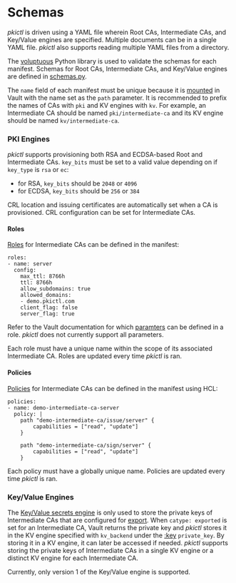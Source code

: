 # Schemas

_pkictl_ is driven using a YAML file wherein Root CAs, Intermediate CAs, and Key/Value engines are specified. Multiple documents can be in a single YAML file. _pkictl_ also supports reading multiple YAML files from a directory.

The [voluptuous](https://github.com/alecthomas/voluptuous) Python library is used to validate the schemas for each manifest. Schemas for Root CAs, Intermediate CAs, and Key/Value engines are defined in [schemas.py](https://github.com/bincyber/pkictl/blob/master/pkictl/schemas.py).

The `name` field of each manifest must be unique because it is [mounted](https://www.vaultproject.io/api/system/mounts.html#enable-secrets-engine) in Vault with the name set as the `path` parameter. It is recommended to prefix the names of CAs with `pki` and KV engines with `kv`. For example, an Intermediate CA should be named `pki/intermediate-ca` and its KV engine should be named `kv/intermediate-ca`.


### PKI Engines

_pkictl_ supports provisioning both RSA and ECDSA-based Root and Intermediate CAs. `key_bits` must be set to a valid value depending on if `key_type` is `rsa` or `ec`:
* for RSA, `key_bits` should be `2048` or `4096`
* for ECDSA, `key_bits` should be `256` or `384`

CRL location and issuing certificates are automatically set when a CA is provisioned. CRL configuration can be set for Intermediate CAs.


#### Roles

[Roles](https://www.vaultproject.io/api/secret/pki/index.html#create-update-role) for Intermediate CAs can be defined in the manifest:

    roles:
    - name: server
      config:
        max_ttl: 8766h
        ttl: 8766h
        allow_subdomains: true
        allowed_domains:
        - demo.pkictl.com
        client_flag: false
        server_flag: true

Refer to the Vault documentation for which [paramters](https://www.vaultproject.io/api/secret/pki/index.html#parameters-8) can be defined in a role. _pkictl_ does not currently support all parameters.

Each role must have a unique name within the scope of its associated Intermediate CA. Roles are updated every time _pkictl_ is ran.


#### Policies

[Policies](https://www.vaultproject.io/docs/concepts/policies.html) for Intermediate CAs can be defined in the manifest using HCL:

    policies:
    - name: demo-intermediate-ca-server
      policy: |
        path "demo-intermediate-ca/issue/server" {
            capabilities = ["read", "update"]
        }

        path "demo-intermediate-ca/sign/server" {
            capabilities = ["read", "update"]
        }

Each policy must have a globally unique name. Policies are updated every time _pkictl_ is ran.


### Key/Value Engines

The [Key/Value secrets engine](https://www.vaultproject.io/docs/secrets/kv/index.html) is only used to store the private keys of Intermediate CAs that are configured for [export](https://www.vaultproject.io/api/secret/pki/index.html#type). When `catype: exported` is set for an Intermediate CA, Vault returns the private key and _pkictl_ stores it in the KV engine specified with `kv_backend` under the [:key](https://www.vaultproject.io/api/secret/kv/kv-v1.html#key) `private_key`. By storing it in a KV engine, it can later be accessed if needed. _pkictl_ supports storing the private keys of Intermediate CAs in a single KV engine or a distinct KV engine for each Intermediate CA.

Currently, only version 1 of the Key/Value engine is supported.
